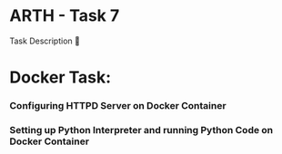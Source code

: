 # ARTH - Task 7 

Task Description 📄

# Docker Task:

### Configuring HTTPD Server on Docker Container
### Setting up Python Interpreter and running Python Code on Docker Container
